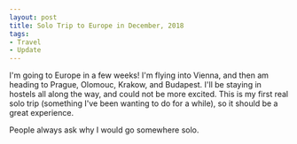 ```yaml
---
layout: post
title: Solo Trip to Europe in December, 2018
tags:
- Travel
- Update
---
```


I'm going to Europe in a few weeks! I'm flying into Vienna, and then am heading to Prague, Olomouc, Krakow, and Budapest. I'll be staying in hostels all along the way, and could not be more excited. This is my first real solo trip (something I've been wanting to do for a while), so it should be a great experience.

People always ask why I would go somewhere solo. 
